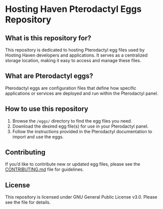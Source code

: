 # Hosting Haven Pterodactyl Eggs Repository

## What is this repository for?

This repository is dedicated to hosting Pterodactyl egg files used by Hosting Haven developers and applications. It serves as a centralized storage location, making it easy to access and manage these files.

## What are Pterodactyl eggs?

Pterodactyl eggs are configuration files that define how specific applications or services are deployed and run within the Pterodactyl panel.

## How to use this repository

1. Browse the `/eggs/` directory to find the egg files you need.
2. Download the desired egg file(s) for use in your Pterodactyl panel.
3. Follow the instructions provided in the Pterodactyl documentation to import and use the eggs.

## Contributing

If you’d like to contribute new or updated egg files, please see the [CONTRIBUTING.md](CONTRIBUTING.md) file for guidelines.

## License

This repository is licensed under GNU General Public License v3.0. Please see the file for details.